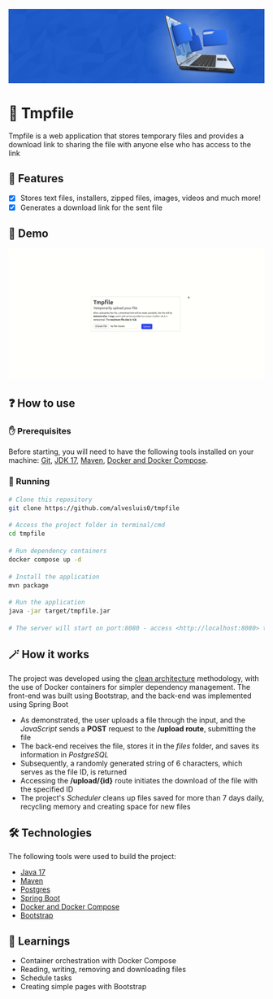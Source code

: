 ![Tmpfile banner](.github/banner.png)

# 📂 Tmpfile

Tmpfile is a web application that stores temporary files and provides a download link to sharing the file with
anyone else who has access to the link

## 📝 Features

- [x] Stores text files, installers, zipped files, images, videos and much more!
- [x] Generates a download link for the sent file

## 👾 Demo

![Demo](.github/demo.gif)

## ❓ How to use

### ✋ Prerequisites

Before starting, you will need to have the following tools installed on your machine:
[Git](https://git-scm.com), [JDK 17](https://openjdk.org/projects/jdk/17/),
[Maven](https://maven.apache.org/),
[Docker and Docker Compose](https://docs.docker.com/). 

### 🚀 Running

```bash
# Clone this repository
git clone https://github.com/alvesluis0/tmpfile

# Access the project folder in terminal/cmd
cd tmpfile

# Run dependency containers
docker compose up -d

# Install the application
mvn package

# Run the application
java -jar target/tmpfile.jar

# The server will start on port:8080 - access <http://localhost:8080> to test
```

## 🪄 How it works

The project was developed using the
[clean architecture](https://betterprogramming.pub/the-clean-architecture-beginners-guide-e4b7058c1165)
methodology, with the use of Docker containers for simpler dependency management. The front-end was built using
Bootstrap, and the back-end was implemented using Spring Boot

* As demonstrated, the user uploads a file through the input, and the _JavaScript_ sends a **POST** request to
the **/upload route**, submitting the file
* The back-end receives the file, stores it in the _files_ folder, and saves its information in
_PostgreSQL_
* Subsequently, a randomly generated string of 6 characters, which serves as the file ID, is returned
* Accessing the **/upload/{id}** route initiates the download of the file with the specified ID
* The project's _Scheduler_ cleans up files saved for more than 7 days daily, recycling memory and creating space
for new files

## 🛠 Technologies

The following tools were used to build the project:

- [Java 17](https://openjdk.org/projects/jdk/17/)
- [Maven](https://maven.apache.org/)
- [Postgres](https://www.postgresql.org/)
- [Spring Boot](https://spring.io/)
- [Docker and Docker Compose](https://docs.docker.com/)
- [Bootstrap](https://getbootstrap.com/)

## 🔖 Learnings

- Container orchestration with Docker Compose
- Reading, writing, removing and downloading files
- Schedule tasks
- Creating simple pages with Bootstrap
